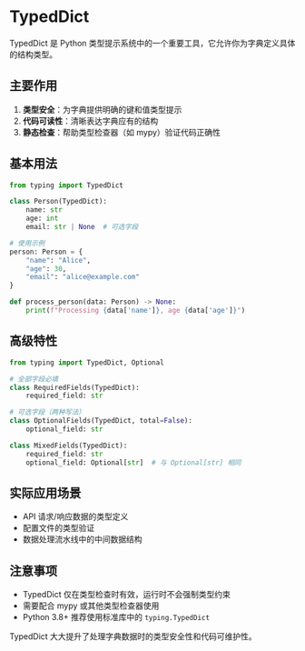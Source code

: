 # TypedDict
TypedDict 是 Python 类型提示系统中的一个重要工具，它允许你为字典定义具体的结构类型。

## 主要作用

1. **类型安全**：为字典提供明确的键和值类型提示
2. **代码可读性**：清晰表达字典应有的结构
3. **静态检查**：帮助类型检查器（如 mypy）验证代码正确性

## 基本用法

```python
from typing import TypedDict

class Person(TypedDict):
    name: str
    age: int
    email: str | None  # 可选字段

# 使用示例
person: Person = {
    "name": "Alice",
    "age": 30,
    "email": "alice@example.com"
}

def process_person(data: Person) -> None:
    print(f"Processing {data['name']}, age {data['age']}")
```

## 高级特性

```python
from typing import TypedDict, Optional

# 全部字段必填
class RequiredFields(TypedDict):
    required_field: str

# 可选字段（两种写法）
class OptionalFields(TypedDict, total=False):
    optional_field: str

class MixedFields(TypedDict):
    required_field: str
    optional_field: Optional[str]  # 与 Optional[str] 相同
```

## 实际应用场景

- API 请求/响应数据的类型定义
- 配置文件的类型验证
- 数据处理流水线中的中间数据结构

## 注意事项

- TypedDict 仅在类型检查时有效，运行时不会强制类型约束
- 需要配合 mypy 或其他类型检查器使用
- Python 3.8+ 推荐使用标准库中的 `typing.TypedDict`

TypedDict 大大提升了处理字典数据时的类型安全性和代码可维护性。